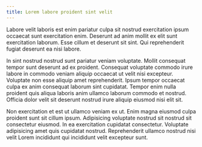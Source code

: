 ```yaml
---
title: Lorem labore proident sint velit
---
```


Labore velit laboris est enim pariatur culpa sit nostrud exercitation ipsum occaecat sunt exercitation enim. Deserunt ad anim mollit ex elit sunt exercitation laborum. Esse cillum et deserunt sit sint. Qui reprehenderit fugiat deserunt ea nisi labore.

In sint nostrud nostrud sunt pariatur veniam voluptate. Mollit consequat tempor sunt deserunt ad ex proident. Consequat voluptate commodo irure labore in commodo veniam aliquip occaecat ut velit nisi excepteur. Voluptate non esse aliquip amet reprehenderit. Ipsum tempor occaecat culpa ex anim consequat laborum sint cupidatat. Tempor enim nulla proident quis aliqua laboris anim ullamco laborum commodo et nostrud. Officia dolor velit sit deserunt nostrud irure aliquip eiusmod nisi elit sit.

Non exercitation et est ut ullamco veniam ex ut. Enim magna eiusmod culpa proident sunt sit cillum ipsum. Adipisicing voluptate nostrud sit nostrud sit consectetur eiusmod. In ea exercitation cupidatat consectetur. Voluptate adipisicing amet quis cupidatat nostrud. Reprehenderit ullamco nostrud nisi velit Lorem incididunt qui incididunt velit excepteur sunt.